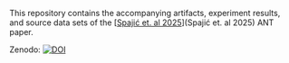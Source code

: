 This repository contains the accompanying artifacts, experiment results, and source data sets of the [[Spajić et. al 2025](https://www.sciencedirect.com/science/article/pii/S1877050925007690)](Spajić et. al 2025) ANT paper.

Zenodo: [![DOI](https://zenodo.org/badge/DOI/10.5281/zenodo.14298565.svg)](https://doi.org/10.5281/zenodo.14298565)